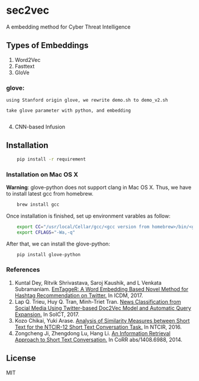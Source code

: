 # sec2vec
A embedding method for Cyber Threat Intelligence


## Types of Embeddings

1. Word2Vec
2. Fasttext
3. GloVe
### glove:
```
using Stanford origin glove, we rewrite demo.sh to demo_v2.sh  

take glove parameter with python, and embedding


```
4. CNN-based Infusion

## Installation

```bash
	pip install -r requirement
```

### Installation on Mac OS X

**Warning**: glove-python does not support clang in Mac OS X. Thus, we have to install latest gcc from homebrew.

```bash
	brew install gcc
``` 

Once installation is finished, set up environment varables as follow:
```bash
	export CC="/usr/local/Cellar/gcc/<gcc version from homebrew>/bin/<g++>"
	export CFLAGS="-Wa,-q"
```

After that, we can install the glove-python:
```bash
	pip install glove-python
```



### References
1. Kuntal Dey, Ritvik Shrivastava, Saroj Kaushik, and L Venkata Subramaniam. [EmTaggeR: A Word Embedding Based Novel Method for Hashtag Recommendation on Twitter.](https://arxiv.org/pdf/1712.01562.pdf) In ICDM, 2017.
2. Lap Q. Trieu, Huy Q. Tran, Minh-Triet Tran. [News Classification from Social Media Using Twitter-based Doc2Vec Model and Automatic Query Expansion.](https://dl.acm.org/citation.cfm?id=3155206) In SoICT, 2017.
3. Kozo Chikai, Yuki Arase. [Analysis of Similarity Measures between Short Text for the NTCIR-12 Short Text Conversation Task.](https://pdfs.semanticscholar.org/0ca2/d9d6e2f712d140f7b07a6aa0f91bd45d2e3a.pdf) In NTCIR, 2016.
4. Zongcheng Ji, Zhengdong Lu, Hang Li. [An Information Retrieval Approach to Short Text Conversation.](https://arxiv.org/pdf/1408.6988.pdf) In CoRR abs/1408.6988, 2014.

## License

MIT

